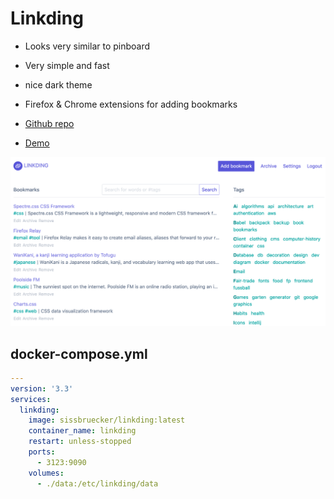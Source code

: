 # Linkding
- Looks very similar to pinboard
- Very simple and fast
- nice dark theme
- Firefox & Chrome extensions for adding bookmarks

- [Github repo](https://github.com/sissbruecker/linkding/)
- [Demo](https://demo.linkding.link/login/?next=/bookmarks)

![Screenshot](linkding.png)

## docker-compose.yml
```yml
---
version: '3.3'
services:
  linkding:
    image: sissbruecker/linkding:latest
    container_name: linkding
    restart: unless-stopped
    ports:
      - 3123:9090
    volumes:
      - ./data:/etc/linkding/data
```
